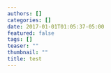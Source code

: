 ```yaml
---
authors: []
categories: []
date: 2017-01-01T01:05:37-05:00
featured: false
tags: []
teaser: ""
thumbnail: ""
title: test
---
```



